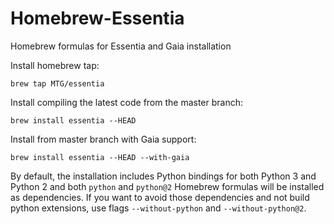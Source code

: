 # Homebrew-Essentia
Homebrew formulas for Essentia and Gaia installation

Install homebrew tap:
```
brew tap MTG/essentia
```

Install compiling the latest code from the master branch: 
```
brew install essentia --HEAD
```

Install from master branch with Gaia support:
```
brew install essentia --HEAD --with-gaia
```

By default, the installation includes Python bindings for both Python 3 and Python 2 and both ``python`` and ``python@2`` Homebrew formulas will be installed as dependencies. If you want to avoid those dependencies and not build python extensions, use flags ``--without-python`` and ``--without-python@2``. 
